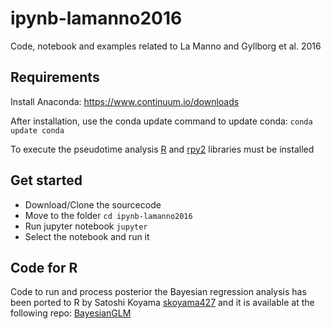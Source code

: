 # ipynb-lamanno2016
Code, notebook and examples related to La Manno and Gyllborg et al. 2016

## Requirements

Install Anaconda:
https://www.continuum.io/downloads

After installation, use the conda update command to update conda: `conda update conda`

To execute the pseudotime analysis [R](https://www.r-project.org) and [rpy2](http://rpy2.readthedocs.io/en/version_2.8.x/) libraries must be installed

## Get started

* Download/Clone the sourcecode
* Move to the folder `cd ipynb-lamanno2016`
* Run jupyter notebook `jupyter`
* Select the notebook and run it

## Code for R

Code to run and process posterior the Bayesian regression analysis has been ported to R by Satoshi Koyama [skoyama427](https://github.com/skoyama427) and it is available at the following repo: [BayesianGLM](https://github.com/skoyama427/BayesianGLM)

